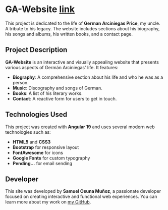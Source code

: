 # GA-Website [link](germanarciniegas.life)

This project is dedicated to the life of **German Arciniegas Price**, my uncle. A tribute to his legacy. The website includes sections about his biography, his songs and albums, his written books, and a contact page.

## Project Description

**GA-Website** is an interactive and visually appealing website that presents various aspects of Germán Arciniegas' life. It features:

- **Biography**: A comprehensive section about his life and who he was as a person.
- **Music**: Discography and songs of German.
- **Books**: A list of his literary works.
- **Contact**: A reactive form for users to get in touch.

## Technologies Used

This project was created with **Angular 19** and uses several modern web technologies such as:

- **HTML5** and **CSS3**
- **Bootstrap** for responsive layout
- **FontAwesome** for icons
- **Google Fonts** for custom typography
- **Pending...** for email sending

## Developer

This site was developed by **Samuel Osuna Muñoz**, a passionate developer focused on creating interactive and functional web experiences. You can learn more about my work on [my GitHub](https://github.com/xSam08).
